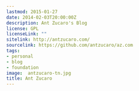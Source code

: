 ```yaml
---
lastmod: 2015-01-27
date: 2014-02-03T20:00:00Z
description: Ant Zucaro's Blog
license: GPL
licenseLink: ""
sitelink: http://antzucaro.com/
sourcelink: https://github.com/antzucaro/az.com
tags:
- personal
- blog
- foundation
image:  antzucaro-tn.jpg
title: Ant Zucaro
---
```


